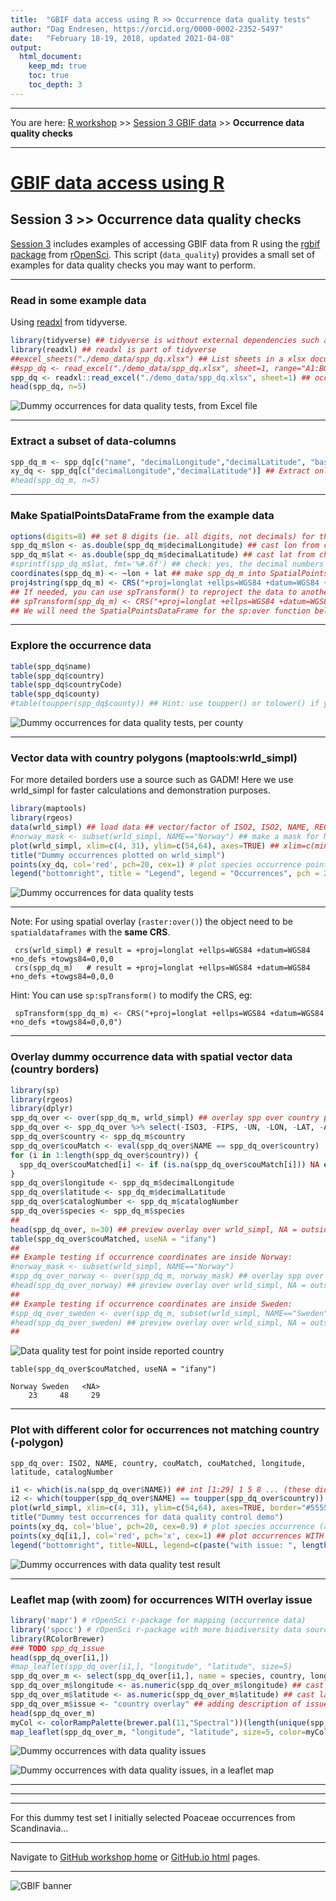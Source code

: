 ```yaml
---
title:  "GBIF data access using R >> Occurrence data quality tests"
author: "Dag Endresen, https://orcid.org/0000-0002-2352-5497"
date:   "February 18-19, 2018, updated 2021-04-08"
output:
  html_document:
    keep_md: true
    toc: true
    toc_depth: 3
---
```


<!-- data_quality.html is generated from data_quality.Rmd. Please edit that file -->

***

You are here: [R workshop](../) >> [Session 3 GBIF data](./) >> **Occurrence data quality checks**

***

# [GBIF data access using R](https://github.com/GBIF-Europe/nordic_oikos_2018_r)

## Session 3 >> Occurrence data quality checks

[Session 3](./) includes examples of accessing GBIF data from R using the [rgbif](https://www.gbif.org/tool/81747/rgbif) [package](https://cran.r-project.org/web/packages/rgbif/index.html) from [rOpenSci](https://ropensci.org/).
This script (```data_quality```) provides a small set of examples for data quality checks you may want to perform.

***

### Read in some example data
Using [readxl](http://readxl.tidyverse.org/) from tidyverse.

```r
library(tidyverse) ## tidyverse is without external dependencies such as Java or Pearl
library(readxl) ## readxl is part of tidyverse
##excel_sheets("./demo_data/spp_dq.xlsx") ## List sheets in a xlsx document
##spp_dq <- read_excel("./demo_data/spp_dq.xlsx", sheet=1, range="A1:BQ101") ## example with range
spp_dq <- readxl::read_excel("./demo_data/spp_dq.xlsx", sheet=1) ## occurrences with some introduced errors
head(spp_dq, n=5)
```
![Dummy occurrences for data quality tests, from Excel file](./demo_data/head_spp_dq.png "spp_dq")

***

### Extract a subset of data-columns

```r
spp_dq_m <- spp_dq[c("name", "decimalLongitude","decimalLatitude", "basisOfRecord", "year", "month", "day", "eventDate", "country", "countryCode", "stateProvince", "county", "municipality", "taxonKey", "species", "scientificName", "catalogNumber", "occurrenceID")] ## Subset columns
xy_dq <- spp_dq[c("decimalLongitude","decimalLatitude")] ## Extract only the coordinates
#head(spp_dq_m, n=5)
```

***

### Make SpatialPointsDataFrame from the example data

```r
options(digits=8) ## set 8 digits (ie. all digits, not decimals) for the type cast as.double to keep decimals
spp_dq_m$lon <- as.double(spp_dq_m$decimalLongitude) ## cast lon from char to double
spp_dq_m$lat <- as.double(spp_dq_m$decimalLatitude) ## cast lat from char to double
#sprintf(spp_dq_m$lat, fmt='%#.6f') ## check: yes, the decimal numbers do have 6 floating point digits
coordinates(spp_dq_m) <- ~lon + lat ## make spp_dq_m into SpatialPointsDataFrame
proj4string(spp_dq_m) <- CRS("+proj=longlat +ellps=WGS84 +datum=WGS84 +no_defs +towgs84=0,0,0") ## set CRS
## If needed, you can use spTransform() to reproject the data to another coordinate reference system (CRS).
## spTransform(spp_dq_m) <- CRS("+proj=longlat +ellps=WGS84 +datum=WGS84 +no_defs +towgs84=0,0,0") ## modify CRS
## We will need the SpatialPointsDataFrame for the sp:over function below
```

***

### Explore the occurrence data

```r
table(spp_dq$name)
table(spp_dq$country)
table(spp_dq$countryCode)
table(spp_dq$county)
#table(toupper(spp_dq$county)) ## Hint: use toupper() or tolower() if you find issues with CasE
```
![Dummy occurrences for data quality tests, per county](./demo_data/table_spp_dq_county.png "table spp_dq county")

***

### Vector data with country polygons (maptools:wrld_simpl)
For more detailed borders use a source such as GADM! Here we use wrld_simpl for faster calculations and demonstration purposes.

```r
library(maptools)
library(rgeos)
data(wrld_simpl) ## load data ## vector/factor of ISO2, ISO2, NAME, REGION, SUBREGION, LON, LAT, ...
#norway_mask <- subset(wrld_simpl, NAME=="Norway") ## make a mask for Norway
plot(wrld_simpl, xlim=c(4, 31), ylim=c(54,64), axes=TRUE) ## xlim=c(minLon,maxLon) ylim=c(minLat,maxLat)
title("Dummy occurrences plotted on wrld_simpl")
points(xy_dq, col='red', pch=20, cex=1) # plot species occurrence points to the map
legend("bottomright", title = "Legend", legend = "Occurrences", pch = 20, col="red", cex = 0.9)
```
![Dummy occurrences for data quality tests](./demo_data/map_spp_dq_wrld_simpl.png "wrld_simpl")

***

Note: For using spatial overlay (```raster:over()```) the object need to be ```spatialdataframes``` with the **same CRS**.
```
 crs(wrld_simpl) # result = +proj=longlat +ellps=WGS84 +datum=WGS84 +no_defs +towgs84=0,0,0
 crs(spp_dq_m)   # result = +proj=longlat +ellps=WGS84 +datum=WGS84 +no_defs +towgs84=0,0,0
```
Hint: You can use ```sp:spTransform()``` to modify the CRS, eg:
```
 spTransform(spp_dq_m) <- CRS("+proj=longlat +ellps=WGS84 +datum=WGS84 +no_defs +towgs84=0,0,0")
```

***

### Overlay dummy occurrence data with spatial vector data (country borders)

```r
library(sp)
library(rgeos)
library(dplyr)
spp_dq_over <- over(spp_dq_m, wrld_simpl) ## overlay spp over country polygons
spp_dq_over <- spp_dq_over %>% select(-ISO3, -FIPS, -UN, -LON, -LAT, -AREA, -POP2005, -REGION, -SUBREGION)
spp_dq_over$country <- spp_dq_m$country
spp_dq_over$couMatch <- eval(spp_dq_over$NAME == spp_dq_over$country)
for (i in 1:length(spp_dq_over$country)) {
  spp_dq_over$couMatched[i] <- if (is.na(spp_dq_over$couMatch[i])) NA else spp_dq_over$country[i]
}
spp_dq_over$longitude <- spp_dq_m$decimalLongitude
spp_dq_over$latitude <- spp_dq_m$decimalLatitude
spp_dq_over$catalogNumber <- spp_dq_m$catalogNumber
spp_dq_over$species <- spp_dq_m$species
##
head(spp_dq_over, n=30) ## preview overlay over wrld_simpl, NA = outside land
table(spp_dq_over$couMatched, useNA = "ifany")
##
## Example testing if occurrence coordinates are inside Norway:
#norway_mask <- subset(wrld_simpl, NAME=="Norway")
#spp_dq_over_norway <- over(spp_dq_m, norway_mask) ## overlay spp over country polygons
#head(spp_dq_over_norway) ## preview overlay over wrld_simpl, NA = outside Norway
##
## Example testing if occurrence coordinates are inside Sweden:
#spp_dq_over_sweden <- over(spp_dq_m, subset(wrld_simpl, NAME=="Sweden")) ## overlay
#head(spp_dq_over_sweden) ## preview overlay over wrld_simpl, NA = outside Norway
##
```
![Data quality test for point inside reported country](./demo_data/head_spp_dq_over.png "overlay results")

```
table(spp_dq_over$couMatched, useNA = "ifany")

Norway Sweden   <NA> 
    23     48     29
```

***

### Plot with different color for occurrences not matching country (-polygon)
```
spp_dq_over: ISO2, NAME, country, couMatch, couMatched, longitude, latitude, catalogNumber
```


```r
i1 <- which(is.na(spp_dq_over$NAME)) ## int [1:29] 1 5 8 ... (these did NOT match the overlay, ie. WITH issue)
i2 <- which(toupper(spp_dq_over$NAME) == toupper(spp_dq_over$country)) ## int [1:71] 2 3 4 6 ... (without issue)
plot(wrld_simpl, xlim=c(4, 31), ylim=c(54,64), axes=TRUE, border="#555555") ## xlim=c(minLon,maxLon) ylim=c(minLat,maxLat)
title("Dummy test occurrences for data quality control demo")
points(xy_dq, col='blue', pch=20, cex=0.9) # plot species occurrence (all occurrences)
points(xy_dq[i1,], col='red', pch='x', cex=1) ## plot occurrences WITH issue on top (after points for all)
legend("bottomright", title=NULL, legend=c(paste("with issue: ", length(i1), " occurrences"), paste("without issue: ", length(i2), " occurrences")), col=c("red", "blue"), pch=c('x'), cex=0.9, box.col="#777777")
```
![Dummy occurrences with data quality test result](./demo_data/map_spp_dq_issues.png "wrld_simpl")

***

### Leaflet map (with zoom) for occurrences WITH overlay issue


```r
library('mapr') # rOpenSci r-package for mapping (occurrence data)
library('spocc') # rOpenSci r-package with more biodiversity data sources than GBIF
library(RColorBrewer)
### TODO spp_dq_issue
head(spp_dq_over[i1,])
#map_leaflet(spp_dq_over[i1,], "longitude", "latitude", size=5)
spp_dq_over_m <- select(spp_dq_over[i1,], name = species, country, longitude, latitude, catalogNumber)
spp_dq_over_m$longitude <- as.numeric(spp_dq_over_m$longitude) ## cast lon to integer (double)
spp_dq_over_m$latitude <- as.numeric(spp_dq_over_m$latitude) ## cast lat to integer (double)
spp_dq_over_m$issue <- "country overlay" ## adding description of issue (for the map pop-up)
head(spp_dq_over_m)
myCol <- colorRampPalette(brewer.pal(11,"Spectral"))(length(unique(spp_dq_over_m$name))) ## create colorRamp
map_leaflet(spp_dq_over_m, "longitude", "latitude", size=5, color=myCol)
```
![Dummy occurrences with data quality issues](./demo_data/head_spp_dq_over_m.png "head_spp_dq_over_m")

![Dummy occurrences with data quality issues, in a leaflet map](./demo_data/map_spp_dq_leaf.png "leaflet map")


***
***
***

For this dummy test set I initially selected Poaceae occurrences from Scandinavia...


***

Navigate to [GitHub workshop home](https://github.com/GBIF-Europe/nordic_oikos_2018_r) or [GitHub.io html](https://gbif-europe.github.io/nordic_oikos_2018_r/) pages.

***

![](../demo_data/gbif-norway-full.png "GBIF banner")
